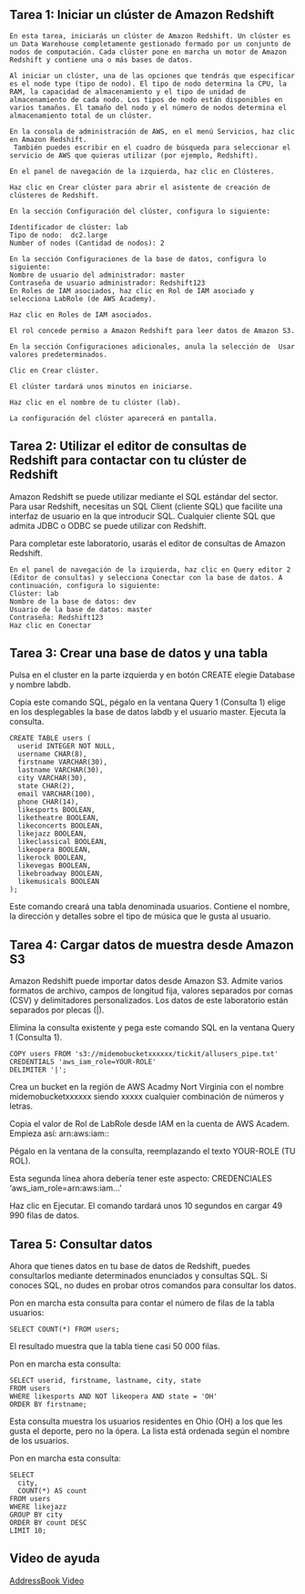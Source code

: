 ## Tarea 1: Iniciar un clúster de Amazon Redshift
```
En esta tarea, iniciarás un clúster de Amazon Redshift. Un clúster es un Data Warehouse completamente gestionado formado por un conjunto de nodos de computación. Cada clúster pone en marcha un motor de Amazon Redshift y contiene una o más bases de datos.

Al iniciar un clúster, una de las opciones que tendrás que especificar es el node type (tipo de nodo). El tipo de nodo determina la CPU, la RAM, la capacidad de almacenamiento y el tipo de unidad de almacenamiento de cada nodo. Los tipos de nodo están disponibles en varios tamaños. El tamaño del nodo y el número de nodos determina el almacenamiento total de un clúster.

En la consola de administración de AWS, en el menú Servicios, haz clic en Amazon Redshift.
 También puedes escribir en el cuadro de búsqueda para seleccionar el servicio de AWS que quieras utilizar (por ejemplo, Redshift).

En el panel de navegación de la izquierda, haz clic en Clústeres.

Haz clic en Crear clúster para abrir el asistente de creación de clústeres de Redshift.

En la sección Configuración del clúster, configura lo siguiente:

Identificador de clúster: lab
Tipo de nodo:  dc2.large
Number of nodes (Cantidad de nodos): 2

En la sección Configuraciones de la base de datos, configura lo siguiente:
Nombre de usuario del administrador: master
Contraseña de usuario administrador: Redshift123
En Roles de IAM asociados, haz clic en Rol de IAM asociado y selecciona LabRole (de AWS Academy).

Haz clic en Roles de IAM asociados.

El rol concede permiso a Amazon Redshift para leer datos de Amazon S3.

En la sección Configuraciones adicionales, anula la selección de  Usar valores predeterminados.

Clic en Crear clúster.

El clúster tardará unos minutos en iniciarse.

Haz clic en el nombre de tu clúster (lab).

La configuración del clúster aparecerá en pantalla. 
```

## Tarea 2: Utilizar el editor de consultas de Redshift para contactar con tu clúster de Redshift

Amazon Redshift se puede utilizar mediante el SQL estándar del sector. Para usar Redshift, necesitas un SQL Client (cliente SQL) que facilite una interfaz de usuario en la que introducir SQL. Cualquier cliente SQL que admita JDBC o ODBC se puede utilizar con Redshift.

Para completar este laboratorio, usarás el editor de consultas de Amazon Redshift.
```
En el panel de navegación de la izquierda, haz clic en Query editor 2 (Editor de consultas) y selecciona Conectar con la base de datos. A continuación, configura lo siguiente:
Clúster: lab
Nombre de la base de datos: dev
Usuario de la base de datos: master
Contraseña: Redshift123
Haz clic en Conectar
```

## Tarea 3: Crear una base de datos y una tabla

Pulsa en el cluster en la parte izquierda y en botón CREATE elegie Database y nombre labdb.

Copia este comando SQL, pégalo en la ventana Query 1 (Consulta 1) elige en los desplegables la base de datos labdb y el usuario master. Ejecuta la consulta.

```
CREATE TABLE users (
  userid INTEGER NOT NULL,
  username CHAR(8),
  firstname VARCHAR(30),
  lastname VARCHAR(30),
  city VARCHAR(30),
  state CHAR(2),
  email VARCHAR(100),
  phone CHAR(14),
  likesports BOOLEAN,
  liketheatre BOOLEAN,
  likeconcerts BOOLEAN,
  likejazz BOOLEAN,
  likeclassical BOOLEAN,
  likeopera BOOLEAN,
  likerock BOOLEAN,
  likevegas BOOLEAN,
  likebroadway BOOLEAN,
  likemusicals BOOLEAN
);
```
Este comando creará una tabla denominada usuarios. Contiene el nombre, la dirección y detalles sobre el tipo de música que le gusta al usuario.

## Tarea 4: Cargar datos de muestra desde Amazon S3

Amazon Redshift puede importar datos desde Amazon S3. Admite varios formatos de archivo, campos de longitud fija, valores separados por comas (CSV) y delimitadores personalizados. Los datos de este laboratorio están separados por plecas (|).

Elimina la consulta existente y pega este comando SQL en la ventana Query 1 (Consulta 1).

```
COPY users FROM 's3://midemobucketxxxxxx/tickit/allusers_pipe.txt'
CREDENTIALS 'aws_iam_role=YOUR-ROLE'
DELIMITER '|';
```

Crea un bucket en la región de AWS Acadmy Nort Virginia con el nombre midemobucketxxxxxx siendo xxxxx cualquier combinación de números y letras.

Copia el valor de Rol de LabRole desde IAM en la cuenta de AWS Academ. Empieza así: arn:aws:iam::

Pégalo en la ventana de la consulta, reemplazando el texto YOUR-ROLE (TU ROL).

Esta segunda línea ahora debería tener este aspecto: CREDENCIALES ‘aws_iam_role=arn:aws:iam…’

Haz clic en Ejecutar.
El comando tardará unos 10 segundos en cargar 49 990 filas de datos.

## Tarea 5: Consultar datos
Ahora que tienes datos en tu base de datos de Redshift, puedes consultarlos mediante determinados enunciados y consultas SQL. Si conoces SQL, no dudes en probar otros comandos para consultar los datos.

Pon en marcha esta consulta para contar el número de filas de la tabla usuarios:
```
SELECT COUNT(*) FROM users;
```
El resultado muestra que la tabla tiene casi 50 000 filas.

Pon en marcha esta consulta:
```
SELECT userid, firstname, lastname, city, state
FROM users
WHERE likesports AND NOT likeopera AND state = 'OH'
ORDER BY firstname;
```
Esta consulta muestra los usuarios residentes en Ohio (OH) a los que les gusta el deporte, pero no la ópera. La lista está ordenada según el nombre de los usuarios.

Pon en marcha esta consulta:
```
SELECT
  city,
  COUNT(*) AS count
FROM users
WHERE likejazz
GROUP BY city
ORDER BY count DESC
LIMIT 10;
```
## Video de ayuda

[AddressBook Video](https://www.youtube.com/watch?v=xzkCPvpOGM4&list=PLr35b7rSarzizDIWK4eKyl6mY4V_HxERi&index=98)
